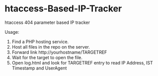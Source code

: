 # htaccess-Based-IP-Tracker
htaccess 404 parameter based IP tracker

Usage:

1.    Find a PHP hosting service.
2.    Host all files in the repo on the server.
3.    Forward link http://yourhostname/TARGETREF
4.    Wait for the target to open the file.
5.    Open log.html and look for TARGETREF entry to read IP Address, IST Timestamp and UserAgent 
 
